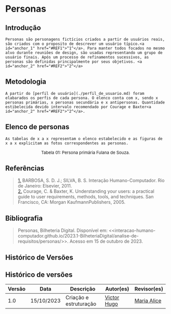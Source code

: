 # Personas

## Introdução
    Personas são personagens fictícios criados a partir de usuários reais, são criados com o proposito de descrever um usuário típico.<a id="anchor_1" href="#REF1">^1^</a>. Para manter todos focados no mesmo alvo durante reuniões de design, são usadas representando um grupo de usuário finais. Após um processo de refinamentos sucessivos, as personas são definidas principalmente por seus objetivos. <a id="anchor_2" href="#REF2">^2^</a>

## Metodologia 
    A partir do [perfil de usuário](./perfil_de_usuario.md) foram elabarados os perfis de cada persona. O elenco conta com x, sendo x personas primárias, x personas secundária e x antipersonas. Quantidade estibelecida devido intervalo recomendado por Courage e Baxter<a id="anchor_2" href="#REF2">^2^</a>.

## Elenco de personas
    As tabelas de x a x representam o elenco estabelecido e as figuras de x a x explicitam as fotos correspondentes as personas.

<center>
<font size="2"><p style="text-align: center">Tabela 01: Persona primária Fulana de Souza.</p></font>



</center>


## Referências 
> <a id="REF1" href="#anchor_1">1.</a> BARBOSA, S. D. J.; SILVA, B. S. Interação Humano-Computador. Rio de Janeiro: Elsevier, 2011. <br>
> <a id="REF2" href="#anchor_2">2.</a> Courage, C. & Baxter, K. Understanding your users: a practical guide to user requirements, methods, tools, and techniques. San Francisco, CA: Morgan KaufmannPublishers, 2005.


## Bibliografia 
> Personas, Bilheteria Digital. Disponível em: <<interacao-humano-computador.github.io/2023.1-BilheteriaDigital/analise-de-requisitos/personas/>>. Acesso em 15 de outubro de 2023.

## Histórico de Versões 

## Histórico de versões

| Versão | Data       | Descrição           | Autor(es)                                       | Revisor(es)                               |
| ------ | ---------- | ------------------- | ----------------------------------------------- | ----------------------------------------- |
| 1.0    | 15/10/2023 | Criação e estruturação | [Victor Hugo](https://github.com/ViictorHugoo) | [Maria Alice](https://github.com/Maliz30) |